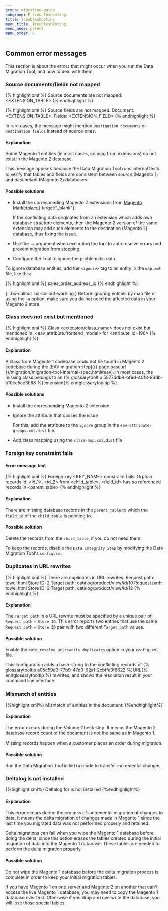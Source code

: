 ```yaml
---
group: migration-guide
subgroup: F_troubleshooting
title: Troubleshooting
menu_title: Troubleshooting
menu_node: parent
menu_order: 6
---
```


## Common error messages

This section is about the errors that might occur when you run the Data Migration Tool, and how to deal with them.

### Source documents/fields not mapped

{% highlight xml %}
Source documents are not mapped: <EXTENSION_TABLE>
{% endhighlight %}

{% highlight xml %}
Source fields are not mapped. Document: <EXTENSION_TABLE>. Fields: <EXTENSION_FIELD>
{% endhighlight %}

In rare cases, the message might mention `Destination documents` or `Destination fields` instead of source ones.

#### Explanation

Some Magento 1 entities (in most cases, coming from extensions) do not exist in the Magento 2 database.

This message appears because the Data Migration Tool runs internal tests to verify that tables and fields are consistent between *source* (Magento 1) and *destination* (Magento 2) databases.

#### Possible solutions

* Install the corresponding Magento 2 extensions from [Magento Marketplace](https://marketplace.magento.com/){:target:"_blank"}

    If the conflicting data originates from an extension which adds own database structure elements, then the Magento 2 version of the same extension may add such elements to the destination (Magento 2) database, thus fixing the issue.

* Use the `-a` argument when executing the tool to auto resolve errors and prevent migration from stopping.

* Configure the Tool to ignore the problematic data

To ignore database entities, add the `<ignore>` tag to an entity in the `map.xml` file, like this:

{% highlight xml %}
<ignore>
   <field>sales_order_address_id</field>
</ignore>
{% endhighlight %}

{: .bs-callout .bs-callout-warning }
Before ignoring entities by map file or using the `-a` option, make sure you do not need the affected data in your Magento 2 store.

### Class does not exist but mentioned

{% highlight xml %}
Class <extension/class_name> does not exist but mentioned in:
<eav_attribute.frontend_model> for <attribute_id=196>
{% endhighlight %}

#### Explanation

A class from Magento 1 codebase could not be found in Magento 2 codebase during the [EAV migration step]({{ page.baseurl }}/migration/migration-tool-internal-spec.html#eav). In most cases, the missing class belongs to an {% glossarytooltip 55774db9-bf9d-40f3-83db-b10cc5ae3b68 %}extension{% endglossarytooltip %}.

#### Possible solutions

* Install the corresponding Magento 2 extension

* Ignore the attribute that causes the issue

    For this, add the attribute to the `ignore` group in the `eav-attribute-groups.xml.dist` file.

* Add class mapping using the `class-map.xml.dist` file

### Foreign key constraint fails

#### Error message text

{% highlight xml %}
Foreign key <KEY_NAME> constraint fails.
Orphan records id: <id_1>, <id_2> from <child_table>.
<field_id> has no referenced records in <parent_table>
{% endhighlight %}

#### Explanation

There are missing database records in the `parent_table` to which the `field_id` of the `child_table` is pointing to.

#### Possible solution

Delete the records from the `child_table`, if you do not need them.

To keep the records, disable the `Data Integrity Step` by modifying the Data Migration Tool's `config.xml`.

### Duplicates in URL rewrites

{% highlight xml %}
There are duplicates in URL rewrites:
Request path: towel.html Store ID: 2 Target path: catalog/product/view/id/10
Request path: towel.html Store ID: 2 Target path: catalog/product/view/id/12
{% endhighlight %}

#### Explanation

The `Target path` in a URL rewrite must be specified by a unique pair of `Request path` + `Store ID`. This error reports two entries that use the same `Request path` + `Store ID` pair with two different `Target path` values.

#### Possible solution

Enable the `auto_resolve_urlrewrite_duplicates` option in your `config.xml` file.

This configuration adds a hash-string to the conflicting records of {% glossarytooltip a05c59d3-77b9-47d0-92a1-2cbffe3f8622 %}URL{% endglossarytooltip %} rewrites, and shows the resolution result in your command line interface.

### Mismatch of entities

{%highlight xml%}
Mismatch of entities in the document: <DOCUMENT>
{%endhighlight%}

#### Explanation

The error occurs during the Volume Check step. It means the Magento 2 database record count of the document is not the same as in Magento 1.

Missing records happen when a customer places an order during migration.

#### Possible solution

Run the Data Migration Tool in `Delta` mode to transfer incremental changes.

### Deltalog is not installed

{%highlight xml%}
Deltalog for <DATABASE> is not installed
{%endhighlight%}

#### Explanation

This error occurs during the process of incremental migration of changes to data. It means the delta migration of changes made in Magento 1 since the last time you migrated data was not performed properly and retained.

Delta migrations can fail when you wipe the Magento 1 database before doing the delta, since this action erases the tables created during the initial migration of data into the Magento 1 database. These tables are needed to perform the delta migration properly. 

#### Possible solution

Do not wipe the Magento 1 database before the delta migration process is complete in order to keep your initial migration tables.

If you have Magento 1 on one server and Magento 2 on another that can't access the live Magento 1 database, you may need to copy the Magento 1 database over first. Otherwise if you drop and overwrite the database, you will lose those special tables.
